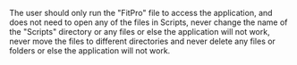 The user should only run the "FitPro" file to access the application, 
and does not need to open any of the files in Scripts,
never change the name of the "Scripts" directory or any files or else the application will not work,
never move the files to different directories and never delete any files or folders or else the application will not work.
